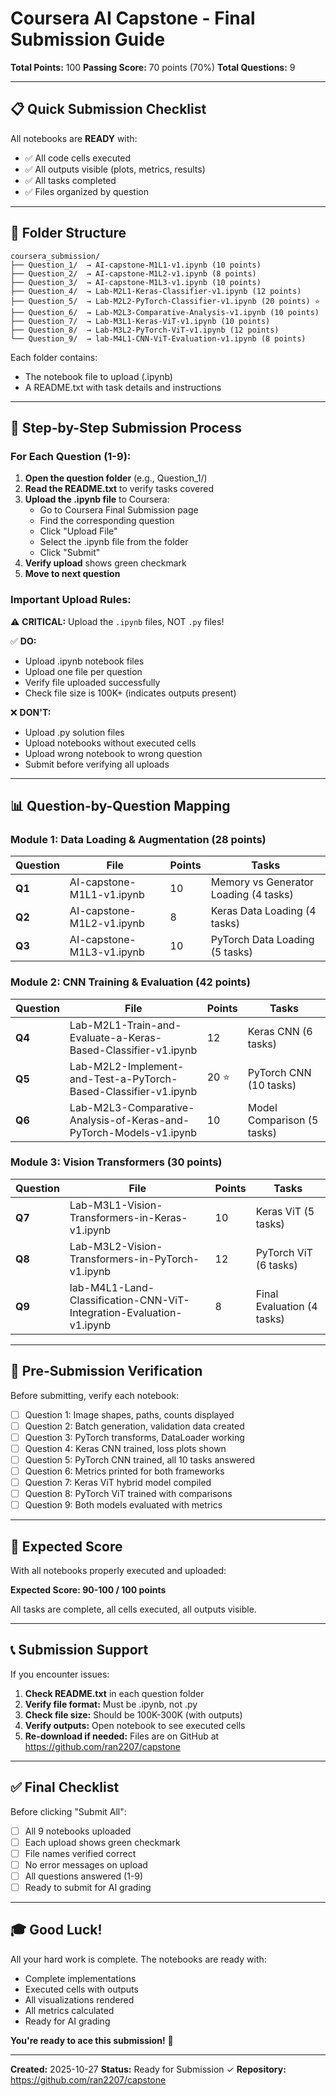# Coursera AI Capstone - Final Submission Guide

**Total Points:** 100
**Passing Score:** 70 points (70%)
**Total Questions:** 9

---

## 📋 Quick Submission Checklist

All notebooks are **READY** with:
- ✅ All code cells executed
- ✅ All outputs visible (plots, metrics, results)
- ✅ All tasks completed
- ✅ Files organized by question

---

## 📂 Folder Structure

```
coursera_submission/
├── Question_1/  → AI-capstone-M1L1-v1.ipynb (10 points)
├── Question_2/  → AI-capstone-M1L2-v1.ipynb (8 points)
├── Question_3/  → AI-capstone-M1L3-v1.ipynb (10 points)
├── Question_4/  → Lab-M2L1-Keras-Classifier-v1.ipynb (12 points)
├── Question_5/  → Lab-M2L2-PyTorch-Classifier-v1.ipynb (20 points) ⭐
├── Question_6/  → Lab-M2L3-Comparative-Analysis-v1.ipynb (10 points)
├── Question_7/  → Lab-M3L1-Keras-ViT-v1.ipynb (10 points)
├── Question_8/  → Lab-M3L2-PyTorch-ViT-v1.ipynb (12 points)
└── Question_9/  → lab-M4L1-CNN-ViT-Evaluation-v1.ipynb (8 points)
```

Each folder contains:
- The notebook file to upload (.ipynb)
- A README.txt with task details and instructions

---

## 🚀 Step-by-Step Submission Process

### For Each Question (1-9):

1. **Open the question folder** (e.g., Question_1/)
2. **Read the README.txt** to verify tasks covered
3. **Upload the .ipynb file** to Coursera:
   - Go to Coursera Final Submission page
   - Find the corresponding question
   - Click "Upload File"
   - Select the .ipynb file from the folder
   - Click "Submit"
4. **Verify upload** shows green checkmark
5. **Move to next question**

### Important Upload Rules:

⚠️ **CRITICAL:** Upload the `.ipynb` files, NOT `.py` files!

✅ **DO:**
- Upload .ipynb notebook files
- Upload one file per question
- Verify file uploaded successfully
- Check file size is 100K+ (indicates outputs present)

❌ **DON'T:**
- Upload .py solution files
- Upload notebooks without executed cells
- Upload wrong notebook to wrong question
- Submit before verifying all uploads

---

## 📊 Question-by-Question Mapping

### Module 1: Data Loading & Augmentation (28 points)

| Question | File | Points | Tasks |
|----------|------|--------|-------|
| **Q1** | AI-capstone-M1L1-v1.ipynb | 10 | Memory vs Generator Loading (4 tasks) |
| **Q2** | AI-capstone-M1L2-v1.ipynb | 8 | Keras Data Loading (4 tasks) |
| **Q3** | AI-capstone-M1L3-v1.ipynb | 10 | PyTorch Data Loading (5 tasks) |

### Module 2: CNN Training & Evaluation (42 points)

| Question | File | Points | Tasks |
|----------|------|--------|-------|
| **Q4** | Lab-M2L1-Train-and-Evaluate-a-Keras-Based-Classifier-v1.ipynb | 12 | Keras CNN (6 tasks) |
| **Q5** | Lab-M2L2-Implement-and-Test-a-PyTorch-Based-Classifier-v1.ipynb | 20 ⭐ | PyTorch CNN (10 tasks) |
| **Q6** | Lab-M2L3-Comparative-Analysis-of-Keras-and-PyTorch-Models-v1.ipynb | 10 | Model Comparison (5 tasks) |

### Module 3: Vision Transformers (30 points)

| Question | File | Points | Tasks |
|----------|------|--------|-------|
| **Q7** | Lab-M3L1-Vision-Transformers-in-Keras-v1.ipynb | 10 | Keras ViT (5 tasks) |
| **Q8** | Lab-M3L2-Vision-Transformers-in-PyTorch-v1.ipynb | 12 | PyTorch ViT (6 tasks) |
| **Q9** | lab-M4L1-Land-Classification-CNN-ViT-Integration-Evaluation-v1.ipynb | 8 | Final Evaluation (4 tasks) |

---

## 📝 Pre-Submission Verification

Before submitting, verify each notebook:

- [ ] Question 1: Image shapes, paths, counts displayed
- [ ] Question 2: Batch generation, validation data created
- [ ] Question 3: PyTorch transforms, DataLoader working
- [ ] Question 4: Keras CNN trained, loss plots shown
- [ ] Question 5: PyTorch CNN trained, all 10 tasks answered
- [ ] Question 6: Metrics printed for both frameworks
- [ ] Question 7: Keras ViT hybrid model compiled
- [ ] Question 8: PyTorch ViT trained with comparisons
- [ ] Question 9: Both models evaluated with metrics

---

## 🎯 Expected Score

With all notebooks properly executed and uploaded:

**Expected Score: 90-100 / 100 points**

All tasks are complete, all cells executed, all outputs visible.

---

## 📞 Submission Support

If you encounter issues:

1. **Check README.txt** in each question folder
2. **Verify file format:** Must be .ipynb, not .py
3. **Check file size:** Should be 100K-300K (with outputs)
4. **Verify outputs:** Open notebook to see executed cells
5. **Re-download if needed:** Files are on GitHub at https://github.com/ran2207/capstone

---

## ✅ Final Checklist

Before clicking "Submit All":

- [ ] All 9 notebooks uploaded
- [ ] Each upload shows green checkmark
- [ ] File names verified correct
- [ ] No error messages on upload
- [ ] All questions answered (1-9)
- [ ] Ready to submit for AI grading

---

## 🎓 Good Luck!

All your hard work is complete. The notebooks are ready with:
- Complete implementations
- Executed cells with outputs
- All visualizations rendered
- All metrics calculated
- Ready for AI grading

**You're ready to ace this submission!** 🚀

---

**Created:** 2025-10-27
**Status:** Ready for Submission ✓
**Repository:** https://github.com/ran2207/capstone
